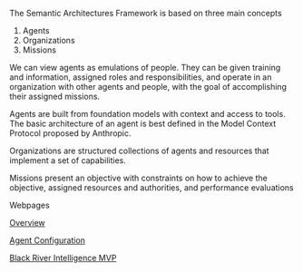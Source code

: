 The Semantic Architectures Framework is based on three main concepts
1. Agents
2. Organizations
3. Missions

We can view agents as emulations of people.  They can be given training and information, assigned roles and responsibilities, and operate in an organization with other agents and people, with the goal of accomplishing their assigned missions.

Agents are built from foundation models with context and access to tools.  The basic architecture of an agent is best defined in the Model Context Protocol proposed by Anthropic.

Organizations are structured collections of agents and resources that implement a set of capabilities.

Missions present an objective with constraints on how to achieve the objective, assigned resources and authorities, and performance evaluations

Webpages

[Overview](https://semanticarchitectures.github.io/Framework/webpages/overview/index.html)

[Agent Configuration](https://semanticarchitectures.github.io/Framework/webpages/agentConfiguration/index.html)

[Black River Intelligence MVP](https://semanticarchitectures.github.io/Framework/webpages/MVP/index.html)
